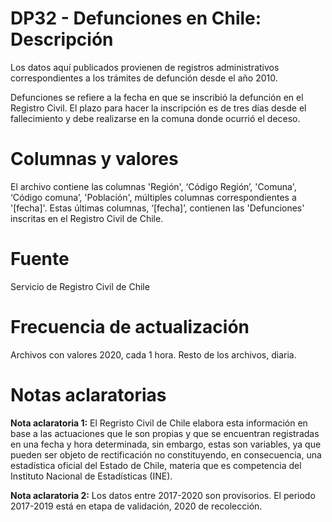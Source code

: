 # DP32 - Defunciones en Chile: Descripción
Los datos aquí publicados provienen de registros administrativos correspondientes a los trámites de defunción desde el año 2010.

Defunciones se refiere a la fecha en que se inscribió la defunción en el Registro Civil. El plazo para hacer la inscripción es de tres días desde el fallecimiento y debe realizarse en la comuna donde ocurrió el deceso.

# Columnas y valores
El archivo contiene las columnas 'Región', ‘Código Región’, 'Comuna', ‘Código comuna’, 'Población', múltiples columnas correspondientes a '[fecha]'. Estas últimas columnas, ‘[fecha]’, contienen las 'Defunciones' inscritas en el Registro Civil de Chile.

# Fuente
Servicio de Registro Civil de Chile

# Frecuencia de actualización
Archivos con valores 2020, cada 1 hora. Resto de los archivos, diaria.

# Notas aclaratorias
**Nota aclaratoria 1:** El Regristo Civil de Chile elabora esta información en base a las actuaciones que le son propias y que se encuentran registradas en una fecha y hora determinada, sin embargo, estas son variables, ya que pueden ser objeto de rectificación no constituyendo, en consecuencia, una estadística oficial del Estado de Chile, materia que es competencia del Instituto Nacional de Estadísticas (INE).

**Nota aclaratoria 2:** Los datos entre 2017-2020 son provisorios. El periodo 2017-2019 está en etapa de validación, 2020 de recolección. 
